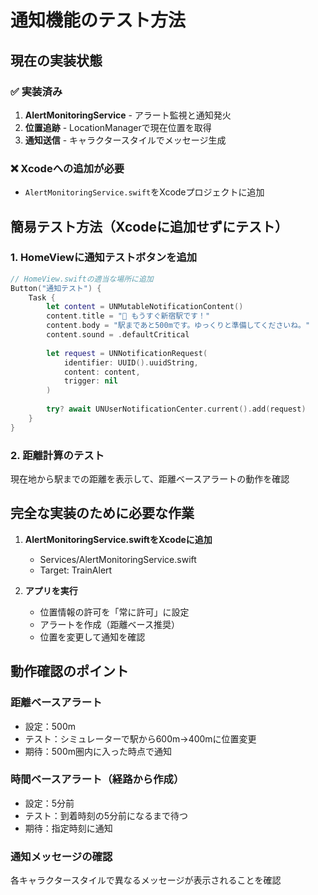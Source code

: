 # 通知機能のテスト方法

## 現在の実装状態

### ✅ 実装済み
1. **AlertMonitoringService** - アラート監視と通知発火
2. **位置追跡** - LocationManagerで現在位置を取得
3. **通知送信** - キャラクタースタイルでメッセージ生成

### ❌ Xcodeへの追加が必要
- `AlertMonitoringService.swift`をXcodeプロジェクトに追加

## 簡易テスト方法（Xcodeに追加せずにテスト）

### 1. HomeViewに通知テストボタンを追加
```swift
// HomeView.swiftの適当な場所に追加
Button("通知テスト") {
    Task {
        let content = UNMutableNotificationContent()
        content.title = "🚃 もうすぐ新宿駅です！"
        content.body = "駅まであと500mです。ゆっくりと準備してくださいね。"
        content.sound = .defaultCritical
        
        let request = UNNotificationRequest(
            identifier: UUID().uuidString,
            content: content,
            trigger: nil
        )
        
        try? await UNUserNotificationCenter.current().add(request)
    }
}
```

### 2. 距離計算のテスト
現在地から駅までの距離を表示して、距離ベースアラートの動作を確認

## 完全な実装のために必要な作業

1. **AlertMonitoringService.swiftをXcodeに追加**
   - Services/AlertMonitoringService.swift
   - Target: TrainAlert

2. **アプリを実行**
   - 位置情報の許可を「常に許可」に設定
   - アラートを作成（距離ベース推奨）
   - 位置を変更して通知を確認

## 動作確認のポイント

### 距離ベースアラート
- 設定：500m
- テスト：シミュレーターで駅から600m→400mに位置変更
- 期待：500m圏内に入った時点で通知

### 時間ベースアラート（経路から作成）
- 設定：5分前
- テスト：到着時刻の5分前になるまで待つ
- 期待：指定時刻に通知

### 通知メッセージの確認
各キャラクタースタイルで異なるメッセージが表示されることを確認